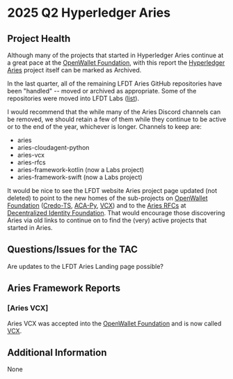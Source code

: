 [//]: # (SPDX-License-Identifier: CC-BY-4.0)

# 2025 Q2 Hyperledger Aries

## Project Health

Although many of the projects that started in Hyperledger Aries continue at a great pace at the [OpenWallet Foundation], with this report the [Hyperledger Aries] project itself can be marked as Archived.

In the last quarter, all of the remaining LFDT Aries GitHub repositories have been "handled" -- moved or archived as appropriate. Some of the repositories were moved into LFDT Labs ([list](https://github.com/LF-Decentralized-Trust-labs?q=aries&type=all&language=&sort=)).

I would recommend that the while many of the Aries Discord channels can be removed, we should retain a few of them while they continue to be active or to the end of the year, whichever is longer. Channels to keep are:

- aries
- aries-cloudagent-python
- aries-vcx
- aries-rfcs
- aries-framework-kotlin (now a Labs project)
- aries-framework-swift (now a Labs project)

It would be nice to see the LFDT website Aries project page updated (not deleted) to point to the new homes of the sub-projects on [OpenWallet Foundation] ([Credo-TS], [ACA-Py], [VCX]) and to the [Aries RFCs] at [Decentralized Identity Foundation]. That would encourage those discovering Aries via old links to continue on to find the (very) active projects that started in Aries.

[Hyperledger Aries]: https://www.lfdecentralizedtrust.org/projects/aries
[Credo-TS]: https://github.com/openwallet-foundation/credo-ts
[ACA-Py]: https://aca-py.org
[VCX]: https://github.com/openwallet-foundation/vcx
[OpenWallet Foundation]: https://openwallet.foundation/
[Aries RFCs]: https://identity.foundation/aries-rfcs
[Decentralized Identity Foundation]: https://identity.foundation

## Questions/Issues for the TAC

Are updates to the LFDT Aries Landing page possible?

## Aries Framework Reports

### [Aries VCX]

Aries VCX was accepted into the [OpenWallet Foundation] and is now called [VCX].

## Additional Information

None
